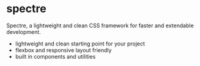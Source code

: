 # spectre
Spectre, a lightweight and clean CSS framework for faster and extendable development.

* lightweight and clean starting point for your project
* flexbox and responsive layout friendly
* built in components and utilities

